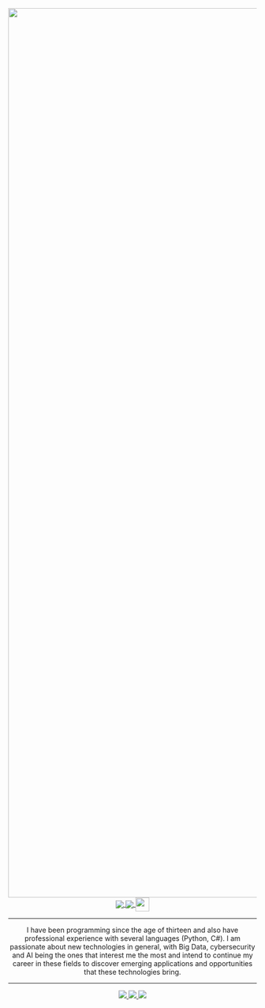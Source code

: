 <!-- maybe include a gif instead -->
<img src="https://user-images.githubusercontent.com/23141863/122545462-269f9e00-d02e-11eb-8e1c-ebbe93dc3085.jpg" width="1800"/>

<div align="center">
   <a href="https://github.com/jondef/">
    <img align="center" src="https://img.shields.io/badge/GitHub-000000?style=for-the-badge&logo=GitHub&logoColor=white"/>
  </a>
  <a href="https://www.linkedin.com/in/jon-defilla/">
    <img align="center" src="https://img.shields.io/badge/LinkedIn-0077b5?style=for-the-badge&logo=LinkedIn&logoColor=white"/>
  </a>
  <a href="https://github.com/jondef/">
    <img align="center" style='vertical-align:middle;' height=28 src="https://komarev.com/ghpvc/?username=jondef&style=flat-square&color=8e72dc"/>
  </a>
</div>
  
----------------

<p align="center">
I have been programming since the age of thirteen and also have professional experience with several languages (Python, C#).
I am passionate about new technologies in general, with Big Data, cybersecurity and AI being the ones that interest me the most and intend to continue my career in these fields to discover emerging applications and opportunities that these technologies bring.
</p>

----------------

<div align="center">
  <a href="https://github.com/jondef/">
    <img src="https://github-readme-stats.vercel.app/api?username=jondef&show_icons=true&hide_title=true&count_private=true&show_icons=true&theme=buefy&border_color=2e4058" />
  </a>
  <a href="https://github.com/jondef/">
    <img src="https://github-readme-stats.vercel.app/api/top-langs/?username=jondef&layout=compact&langs_count=6&theme=buefy&border_color=2e4058" />
  </a>
  <a href="https://github.com/jondef/">
    <img src="https://github-readme-stats.vercel.app/api/wakatime?username=jondef&langs_count=10&layout=compact&custom_title=Wakatime%20Stats&line_height=20&theme=buefy&border_color=2e4058" />
  </a>
</div>



<!--
https://simpleicons.org/
![<Badge Name>](https://img.shields.io/badge/<Badge Text>-<Background Color>?style=for-the-badge&logo=<Icon Name>&logoColor=<Logo Color>)

**jondef/jondef** is a ✨ _special_ ✨ repository because its `README.md` (this file) appears on your GitHub profile.

Here are some ideas to get you started:

- 🔭 I’m currently working on ...
- 🌱 I’m currently learning ...
- 👯 I’m looking to collaborate on ...
- 🤔 I’m looking for help with ...
- 💬 Ask me about ...
- 📫 How to reach me: ...
- 😄 Pronouns: ...
- ⚡ Fun fact: ...
-->
